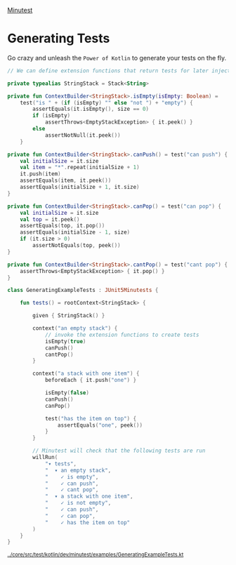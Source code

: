 [Minutest](README.md)

# Generating Tests

Go crazy and unleash the `Power of Kotlin` to generate your tests on the fly.

[start-insert]: <../core/src/test/kotlin/dev/minutest/examples/GeneratingExampleTests.kt>
```kotlin
// We can define extension functions that return tests for later injection

private typealias StringStack = Stack<String>

private fun ContextBuilder<StringStack>.isEmpty(isEmpty: Boolean) =
    test("is " + (if (isEmpty) "" else "not ") + "empty") {
        assertEquals(it.isEmpty(), size == 0)
        if (isEmpty)
            assertThrows<EmptyStackException> { it.peek() }
        else
            assertNotNull(it.peek())
    }

private fun ContextBuilder<StringStack>.canPush() = test("can push") {
    val initialSize = it.size
    val item = "*".repeat(initialSize + 1)
    it.push(item)
    assertEquals(item, it.peek())
    assertEquals(initialSize + 1, it.size)
}

private fun ContextBuilder<StringStack>.canPop() = test("can pop") {
    val initialSize = it.size
    val top = it.peek()
    assertEquals(top, it.pop())
    assertEquals(initialSize - 1, size)
    if (it.size > 0)
        assertNotEquals(top, peek())
}

private fun ContextBuilder<StringStack>.cantPop() = test("cant pop") {
    assertThrows<EmptyStackException> { it.pop() }
}

class GeneratingExampleTests : JUnit5Minutests {

    fun tests() = rootContext<StringStack> {

        given { StringStack() }

        context("an empty stack") {
            // invoke the extension functions to create tests
            isEmpty(true)
            canPush()
            cantPop()
        }

        context("a stack with one item") {
            beforeEach { it.push("one") }

            isEmpty(false)
            canPush()
            canPop()

            test("has the item on top") {
                assertEquals("one", peek())
            }
        }

        // Minutest will check that the following tests are run
        willRun(
            "▾ tests",
            "  ▾ an empty stack",
            "    ✓ is empty",
            "    ✓ can push",
            "    ✓ cant pop",
            "  ▾ a stack with one item",
            "    ✓ is not empty",
            "    ✓ can push",
            "    ✓ can pop",
            "    ✓ has the item on top"
        )
    }
}

```
<small>[../core/src/test/kotlin/dev/minutest/examples/GeneratingExampleTests.kt](../core/src/test/kotlin/dev/minutest/examples/GeneratingExampleTests.kt)</small>

[end-insert]: <>